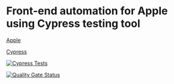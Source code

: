 # Front-end automation for Apple using Cypress testing tool

[Apple](https://www.apple.com/)

[Cypress](https://www.cypress.io/)


[![Cypress Tests](https://github.com/mohamedmoheyeldin/tesla_cypress/actions/workflows/cypress.yml/badge.svg)](https://github.com/mohamedmoheyeldin/tesla_cypress/actions/workflows/cypress.yml)


[![Quality Gate Status](https://sonarcloud.io/api/project_badges/measure?project=mohamedmoheyeldin_Apple_Cypress&metric=alert_status)](https://sonarcloud.io/summary/new_code?id=mohamedmoheyeldin_Apple_Cypress)
